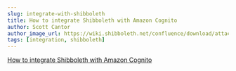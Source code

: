 ```yaml
---
slug: integrate-with-shibboleth
title: How to integrate Shibboleth with Amazon Cognito
author: Scott Cantor
author_image_url: https://wiki.shibboleth.net/confluence/download/attachments/458774/user-avatar
tags: [integration, shibboleth]
---
```


[How to integrate Shibboleth with Amazon Cognito](https://wiki.shibboleth.net/confluence/display/KB/AmazonCognito) 
